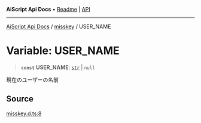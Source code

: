 ---
---
**AiScript Api Docs** • [Readme](../../README.md) \| [API](../../modules.md)

***

[AiScript Api Docs](../../README.md) / [misskey](../README.md) / USER\_NAME

# Variable: USER\_NAME

> **`const`** **USER\_NAME**: [`str`](../../std/type-aliases/str.md) \| `null`

現在のユーザーの名前

## Source

[misskey.d.ts:8](https://github.com/slofp/aitslib/blob/417fe62f0102d90b12040038b8cfc8d08c6859ce/src/misskey.d.ts#L8)
